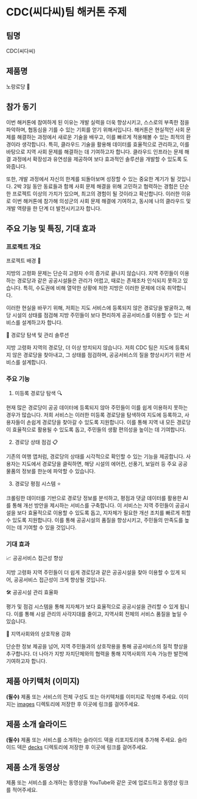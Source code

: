 # CDC(씨다씨)팀 해커톤 주제

## 팀명

CDC(씨다씨)

## 제품명

노랑로당 🌻

## 참가 동기

 이번 해커톤에 참여하게 된 이유는 개발 실력을 더욱 향상시키고, 스스로의 부족한 점을 파악하며, 협동심을 기를 수 있는 기회를 얻기 위해서입니다. 해커톤은 현실적인 사회 문제를 해결하는 과정에서 새로운 기술을 배우고, 이를 빠르게 적용해볼 수 있는 최적의 환경이라 생각합니다. 특히, 클라우드 기술을 활용해 데이터를 효율적으로 관리하고, 이를 바탕으로 지역 사회 문제를 해결하는 데 기여하고자 합니다. 클라우드 인프라는 문제 해결 과정에서 확장성과 유연성을 제공하여 보다 효과적인 솔루션을 개발할 수 있도록 도와줍니다.

또한, 개발 과정에서 자신의 한계를 되돌아보며 성장할 수 있는 중요한 계기가 될 것입니다. 2박 3일 동안 동료들과 함께 사회 문제 해결을 위해 고민하고 협력하는 경험은 단순한 프로젝트 이상의 가치가 있으며, 최고의 경험이 될 것이라고 확신합니다. 이러한 이유로 이번 해커톤에 참가해 의성군의 사회 문제 해결에 기여하고, 동시에 나의 클라우드 및 개발 역량을 한 단계 더 발전시키고자 합니다.

## 주요 기능 및 특징, 기대 효과

### 프로젝트 개요

프로젝트 배경 📖

 지방의 고령화 문제는 단순히 고령자 수의 증가로 끝나지 않습니다. 지역 주민들이 이용하는 경로당과 같은 공공시설들은 관리가 어렵고, 때로는 존재조차 인식되지 못하고 있습니다. 특히, 수도권에 비해 열악한 상황에 처한 지방은 이러한 문제에 더욱 취약합니다.

 이러한 현실을 바꾸기 위해, 저희는 지도 서비스에 등록되지 않은 경로당을 발굴하고, 해당 시설의 상태를 점검해 지방 주민들이 보다 편리하게 공공서비스를 이용할 수 있는 서비스를 설계하고자 합니다.

🚀 경로당 탐색 및 관리 솔루션

 지방 고령화 지역의 경로당, 더 이상 방치되지 않습니다. 저희 CDC 팀은 지도에 등록되지 않은 경로당을 찾아내고, 그 상태를 점검하며, 공공서비스의 질을 향상시키기 위한 서비스를 설계합니다.

### 주요 기능

1. 미등록 경로당 탐색 🔍

 현재 많은 경로당이 공공 데이터에 등록되지 않아 주민들이 이를 쉽게 이용하지 못하는 경우가 많습니다. 저희 서비스는 이러한 미등록 경로당을 탐색하여 지도에 등록하고, 사용자들이 손쉽게 경로당을 찾아갈 수 있도록 지원합니다. 이를 통해 지역 내 모든 경로당이 효율적으로 활용될 수 있도록 돕고, 주민들의 생활 편의성을 높이는 데 기여합니다.

2. 경로당 상태 점검 📋

 기존의 여행 앱처럼, 경로당의 상태를 시각적으로 확인할 수 있는 기능을 제공합니다. 사용자는 지도에서 경로당을 클릭하면, 해당 시설의 에어컨, 선풍기, 보일러 등 주요 공공물품의 정보를 한눈에 파악할 수 있습니다.

3. 경로당 평점 시스템 ⭐

 크롤링한 데이터를 기반으로 경로당 정보를 분석하고, 평점과 댓글 데이터를 활용한 AI를 통해 개선 방안을 제시하는 서비스를 구축합니다. 이 서비스는 지역 주민들이 공공시설을 보다 효율적으로 이용할 수 있도록 돕고, 지자체가 필요한 개선 조치를 빠르게 취할 수 있도록 지원합니다. 이를 통해 공공시설의 품질을 향상시키고, 주민들의 만족도를 높이는 데 기여할 수 있을 것입니다.

### 기대 효과

📈 공공서비스 접근성 향상

 지방 고령화 지역 주민들이 더 쉽게 경로당과 같은 공공시설을 찾아 이용할 수 있게 되어, 공공서비스 접근성이 크게 향상될 것입니다.

🛠 공공시설 관리 효율화

 평가 및 점검 시스템을 통해 지자체가 보다 효율적으로 공공시설을 관리할 수 있게 됩니다. 이를 통해 시설 관리의 사각지대를 줄이고, 지역사회 전체의 서비스 품질을 높일 수 있습니다.

🤝 지역사회와의 상호작용 강화

 단순한 정보 제공을 넘어, 지역 주민들과의 상호작용을 통해 공공서비스의 질적 향상을 추구합니다. 더 나아가 지방 자치단체와의 협력을 통해 지역사회의 지속 가능한 발전에 기여하고자 합니다.

## 제품 아키텍처 (이미지)


**(필수)** 제품 또는 서비스의 전체 구성도 또는 아키텍처를 이미지로 작성해 주세요. 이미지는 [images](./images) 디렉토리에 저장한 후 이곳에 링크를 걸어주세요.

## 제품 소개 슬라이드

**(필수)** 제품 또는 서비스를 소개하는 슬라이드 덱을 리포지토리에 추가해 주세요. 슬라이드 덱은 [decks](./decks) 디렉토리에 저장한 후 이곳에 링크를 걸어주세요.

## 제품 소개 동영상

제품 또는 서비스를 소개하는 동영상을 YouTube와 같은 곳에 업로드하고 동영상 링크를 적어주세요.
